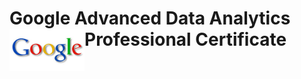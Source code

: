 
# Google Advanced Data Analytics Professional Certificate <img src="/Lakshmi Kadali Certificates/google logo.png" align="left" width="120" />
